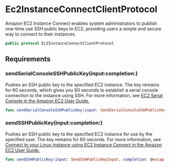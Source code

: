 # Ec2InstanceConnectClientProtocol

Amazon EC2 Instance Connect enables system administrators to publish one-time use SSH
public keys to EC2, providing users a simple and secure way to connect to their
instances.

``` swift
public protocol Ec2InstanceConnectClientProtocol 
```

## Requirements

### sendSerialConsoleSSHPublicKey(input:​completion:​)

Pushes an SSH public key to the specified EC2 instance. The key remains for 60
seconds, which gives you 60 seconds to establish a serial console connection to the
instance using SSH. For more information, see <a href="https:​//docs.aws.amazon.com/AWSEC2/latest/UserGuide/ec2-serial-console.html">EC2 Serial Console in
the Amazon EC2 User Guide.

``` swift
func sendSerialConsoleSSHPublicKey(input: SendSerialConsoleSSHPublicKeyInput, completion: @escaping (ClientRuntime.SdkResult<SendSerialConsoleSSHPublicKeyOutputResponse, SendSerialConsoleSSHPublicKeyOutputError>) -> Void)
```

### sendSSHPublicKey(input:​completion:​)

Pushes an SSH public key to the specified EC2 instance for use by the specified user.
The key remains for 60 seconds. For more information, see <a href="https:​//docs.aws.amazon.com/AWSEC2/latest/UserGuide/Connect-using-EC2-Instance-Connect.html">Connect to
your Linux instance using EC2 Instance Connect in the Amazon EC2
User Guide.

``` swift
func sendSSHPublicKey(input: SendSSHPublicKeyInput, completion: @escaping (ClientRuntime.SdkResult<SendSSHPublicKeyOutputResponse, SendSSHPublicKeyOutputError>) -> Void)
```

